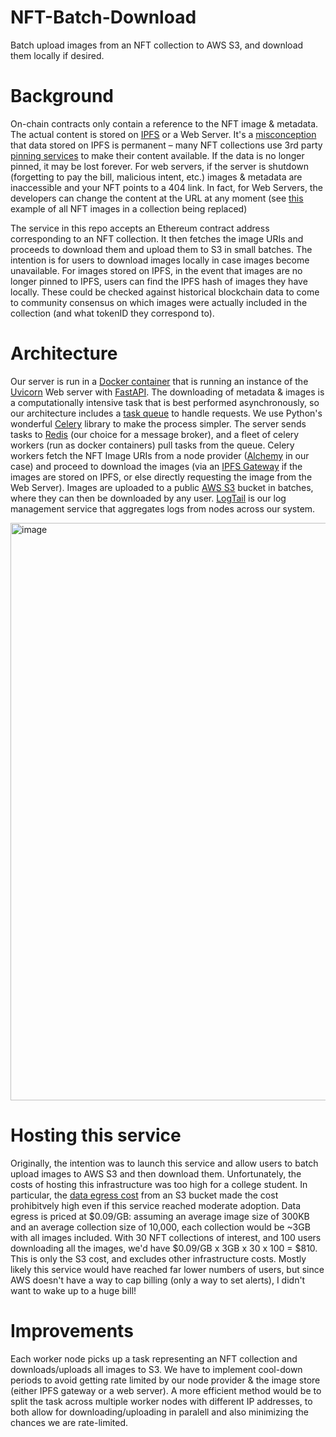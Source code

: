 # NFT-Batch-Download
Batch upload images from an NFT collection to AWS S3, and download them locally if desired.

# Background
On-chain contracts only contain a reference to the NFT image & metadata. The actual content is stored on [IPFS](https://ipfs.io/) or a 
Web Server. It's a [misconception](https://docs.ipfs.io/concepts/persistence/) that data stored on IPFS is permanent – many NFT collections use 3rd party [pinning services](https://docs.ipfs.io/how-to/work-with-pinning-services/) to make their content available. If the data is no longer pinned, it may be lost forever. For web servers, if the server is shutdown (forgetting to pay the bill, malicious intent, etc.) images & metadata are inaccessible and your NFT points to a 404 link. In fact, for Web Servers, the developers can change the content at the URL at any moment (see [this](https://metaversal.banklesshq.com/p/racoon-rugged-society) example of all NFT images in a collection being replaced)

The service in this repo accepts an Ethereum contract address corresponding to an NFT collection. It then fetches the image URIs and 
proceeds to download them and upload them to S3 in small batches. The intention is for users to download images locally in case
images become unavailable. For images stored on IPFS, in the event that images are no longer pinned to IPFS, users can find the IPFS hash of 
images they have locally. These could be checked against historical blockchain data to come to community consensus on which images were
actually included in the collection (and what tokenID they correspond to).

# Architecture
Our server is run in a [Docker container](https://www.docker.com/resources/what-container/) that is running an instance of the [Uvicorn](https://www.uvicorn.org/) Web server with [FastAPI](https://fastapi.tiangolo.com/). The downloading of metadata & images is a computationally intensive task that is best performed asynchronously, so our architecture includes a [task queue](https://www.fullstackpython.com/task-queues.html) to handle requests. We use Python's wonderful [Celery](https://docs.celeryq.dev/en/stable/index.html) library to make the process simpler. The server sends tasks to [Redis](https://redis.io/) (our choice for a message broker), and a fleet of celery workers (run as docker containers) pull tasks from the queue. Celery workers fetch the NFT Image URIs from a node provider ([Alchemy](https://www.alchemy.com/) in our case) and proceed to download the images (via an [IPFS Gateway](https://docs.ipfs.io/concepts/ipfs-gateway/) if the images are stored on IPFS, or else directly requesting the image from the Web Server). Images are uploaded to a public [AWS S3](https://aws.amazon.com/s3/) bucket in batches, where they can then be downloaded by any user. [LogTail](https://betterstack.com/logtail) is our log management service that aggregates logs from nodes across our system. 

<img width="924" alt="image" src="https://user-images.githubusercontent.com/97858468/178121118-a19356eb-fcf1-42f9-8c52-9c90bc927c44.png">

# Hosting this service
Originally, the intention was to launch this service and allow users to batch upload images to AWS S3 and then download them. Unfortunately, the costs of hosting this infrastructure was too high for a college student. In particular, the [data egress cost](https://aws.amazon.com/s3/pricing/) from an S3 bucket made the cost prohibitvely high even if this service reached moderate adoption. Data egress is priced at $0.09/GB: assuming an average image size of 300KB and an average collection size of 10,000, each collection would be ~3GB with all images included. With 30 NFT collections of interest, and 100 users downloading all the images, we'd have $0.09/GB x 3GB x 30 x 100 = $810. This is only the S3 cost, and excludes other infrastructure costs. Mostly likely this service would have reached far lower numbers of users, but since AWS doesn't have a way to cap billing (only a way to set alerts), I didn't want to wake up to a huge bill!

# Improvements
Each worker node picks up a task representing an NFT collection and downloads/uploads all images to S3. We have to implement cool-down periods to avoid getting rate limited by our node provider & the image store (either IPFS gateway or a web server). A more efficient method would be to split the task across multiple worker nodes with different IP addresses, to both allow for downloading/uploading in paralell and also minimizing the chances we are rate-limited. 





